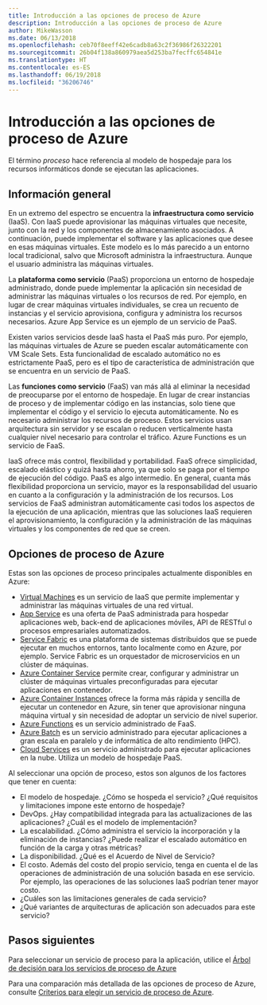 ```yaml
---
title: Introducción a las opciones de proceso de Azure
description: Introducción a las opciones de proceso de Azure
author: MikeWasson
ms.date: 06/13/2018
ms.openlocfilehash: ceb70f8eeff42e6cadb8a63c2f36986f26322201
ms.sourcegitcommit: 26b04f138a860979aea5d253ba7fecffc654841e
ms.translationtype: HT
ms.contentlocale: es-ES
ms.lasthandoff: 06/19/2018
ms.locfileid: "36206746"
---
```

# <a name="overview-of-azure-compute-options"></a>Introducción a las opciones de proceso de Azure

El término *proceso* hace referencia al modelo de hospedaje para los recursos informáticos donde se ejecutan las aplicaciones. 

## <a name="overview"></a>Información general

En un extremo del espectro se encuentra la **infraestructura como servicio** (IaaS). Con IaaS puede aprovisionar las máquinas virtuales que necesite, junto con la red y los componentes de almacenamiento asociados. A continuación, puede implementar el software y las aplicaciones que desee en esas máquinas virtuales. Este modelo es lo más parecido a un entorno local tradicional, salvo que Microsoft administra la infraestructura. Aunque el usuario administra las máquinas virtuales.  

La **plataforma como servicio** (PaaS) proporciona un entorno de hospedaje administrado, donde puede implementar la aplicación sin necesidad de administrar las máquinas virtuales o los recursos de red. Por ejemplo, en lugar de crear máquinas virtuales individuales, se crea un recuento de instancias y el servicio aprovisiona, configura y administra los recursos necesarios. Azure App Service es un ejemplo de un servicio de PaaS.

Existen varios servicios desde IaaS hasta el PaaS más puro. Por ejemplo, las máquinas virtuales de Azure se pueden escalar automáticamente con VM Scale Sets. Esta funcionalidad de escalado automático no es estrictamente PaaS, pero es el tipo de característica de administración que se encuentra en un servicio de PaaS.

Las **funciones como servicio** (FaaS) van más allá al eliminar la necesidad de preocuparse por el entorno de hospedaje. En lugar de crear instancias de proceso y de implementar código en las instancias, solo tiene que implementar el código y el servicio lo ejecuta automáticamente. No es necesario administrar los recursos de proceso. Estos servicios usan arquitectura sin servidor y se escalan o reducen verticalmente hasta cualquier nivel necesario para controlar el tráfico. Azure Functions es un servicio de FaaS.

IaaS ofrece más control, flexibilidad y portabilidad. FaaS ofrece simplicidad, escalado elástico y quizá hasta ahorro, ya que solo se paga por el tiempo de ejecución del código. PaaS es algo intermedio. En general, cuanta más flexibilidad proporciona un servicio, mayor es la responsabilidad del usuario en cuanto a la configuración y la administración de los recursos. Los servicios de FaaS administran automáticamente casi todos los aspectos de la ejecución de una aplicación, mientras que las soluciones IaaS requieren el aprovisionamiento, la configuración y la administración de las máquinas virtuales y los componentes de red que se creen.

## <a name="azure-compute-options"></a>Opciones de proceso de Azure

Estas son las opciones de proceso principales actualmente disponibles en Azure:

- [Virtual Machines](/azure/virtual-machines/) es un servicio de IaaS que permite implementar y administrar las máquinas virtuales de una red virtual.
- [App Service](/azure/app-service/app-service-value-prop-what-is) es una oferta de PaaS administrada para hospedar aplicaciones web, back-end de aplicaciones móviles, API de RESTful o procesos empresariales automatizados.
- [Service Fabric](/azure/service-fabric/service-fabric-overview) es una plataforma de sistemas distribuidos que se puede ejecutar en muchos entornos, tanto localmente como en Azure, por ejemplo. Service Fabric es un orquestador de microservicios en un clúster de máquinas. 
- [Azure Container Service](/azure/container-service/container-service-intro) permite crear, configurar y administrar un clúster de máquinas virtuales preconfiguradas para ejecutar aplicaciones en contenedor.
- [Azure Container Instances](/azure/container-instances/container-instances-overview) ofrece la forma más rápida y sencilla de ejecutar un contenedor en Azure, sin tener que aprovisionar ninguna máquina virtual y sin necesidad de adoptar un servicio de nivel superior.
- [Azure Functions](/azure/azure-functions/functions-overview) es un servicio administrado de FaaS.
- [Azure Batch](/azure/batch/batch-technical-overview) es un servicio administrado para ejecutar aplicaciones a gran escala en paralelo y de informática de alto rendimiento (HPC).
- [Cloud Services](/azure/cloud-services/cloud-services-choose-me) es un servicio administrado para ejecutar aplicaciones en la nube. Utiliza un modelo de hospedaje PaaS. 

Al seleccionar una opción de proceso, estos son algunos de los factores que tener en cuenta:

- El modelo de hospedaje. ¿Cómo se hospeda el servicio? ¿Qué requisitos y limitaciones impone este entorno de hospedaje? 
- DevOps. ¿Hay compatibilidad integrada para las actualizaciones de las aplicaciones? ¿Cuál es el modelo de implementación?
- La escalabilidad. ¿Cómo administra el servicio la incorporación y la eliminación de instancias? ¿Puede realizar el escalado automático en función de la carga y otras métricas? 
- La disponibilidad. ¿Qué es el Acuerdo de Nivel de Servicio? 
- El costo. Además del costo del propio servicio, tenga en cuenta el de las operaciones de administración de una solución basada en ese servicio. Por ejemplo, las operaciones de las soluciones IaaS podrían tener mayor costo.
- ¿Cuáles son las limitaciones generales de cada servicio? 
- ¿Qué variantes de arquitecturas de aplicación son adecuados para este servicio? 

## <a name="next-steps"></a>Pasos siguientes

Para seleccionar un servicio de proceso para la aplicación, utilice el [Árbol de decisión para los servicios de proceso de Azure](./compute-decision-tree.md)

Para una comparación más detallada de las opciones de proceso de Azure, consulte [Criterios para elegir un servicio de proceso de Azure](./compute-comparison.md).
